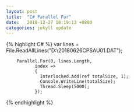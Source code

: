 ```yaml
---
layout: post
title:  "C# Parallel For"
date:   2018-12-27 18:19:13 +0800
categories: jekyll update
---
```

{% highlight C# %}
        var lines = File.ReadAllLines("D:\\20180626CPSAU01.DAT");
        
        Parallel.For(0, lines.Length,
               index =>
               {
                 Interlocked.Add(ref totalSize, 1);
                 Console.WriteLine(totalSize);
                 Thread.Sleep(5000);
               });
{% endhighlight %}
